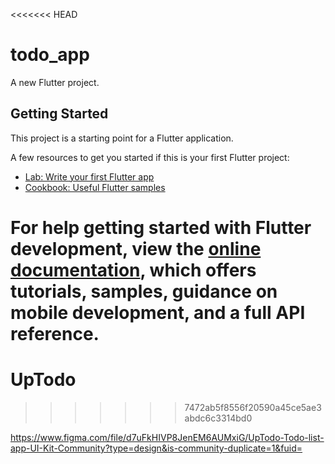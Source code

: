 <<<<<<< HEAD
# todo_app

A new Flutter project.

## Getting Started

This project is a starting point for a Flutter application.

A few resources to get you started if this is your first Flutter project:

- [Lab: Write your first Flutter app](https://docs.flutter.dev/get-started/codelab)
- [Cookbook: Useful Flutter samples](https://docs.flutter.dev/cookbook)

For help getting started with Flutter development, view the
[online documentation](https://docs.flutter.dev/), which offers tutorials,
samples, guidance on mobile development, and a full API reference.
=======
# UpTodo
>>>>>>> 7472ab5f8556f20590a45ce5ae3abdc6c3314bd0



https://www.figma.com/file/d7uFkHIVP8JenEM6AUMxiG/UpTodo-Todo-list-app-UI-Kit-Community?type=design&is-community-duplicate=1&fuid=
